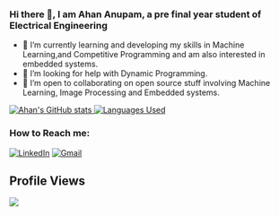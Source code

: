 ### Hi there 👋, I am Ahan Anupam, a pre final year student of Electrical Engineering

- 🌱 I’m currently learning and developing my skills in Machine Learning,and Competitive Programming and am also interested in embedded systems.
- 🤔 I’m looking for help with Dynamic Programming.
- 👯 I’m open to collaborating on open source stuff involving Machine Learning, Image Processing and Embedded systems.



[![Ahan's GitHub stats](https://github-readme-stats.vercel.app/api?username=ahananupam33&count_private=true&show_icons=true)
 ![Languages Used](https://github-readme-stats.vercel.app/api/top-langs/?username=ahananupam33&layout=compact)](https://github.com/anuraghazra/github-readme-stats)
 
 ### How to Reach me:
<a href="https://www.linkedin.com/in/ahan-anupam-ab21411a4/" target="_blank"><img src="https://img.shields.io/badge/-ahananupam-blue?style=flat-square&logo=Linkedin&logoColor=white&link=https://www.linkedin.com/in/ahan-anupam-ab21411a4/" alt="LinkedIn"></a>
<a href="mailto:ahananupam@gmail.com" target="_blank"><img src="https://img.shields.io/badge/-ahananupam@gmail.com-d14836?style=flat-square&logo=Gmail&logoColor=white&link=mailto:ahananupam@gmail.com" alt="Gmail"></a>

## Profile Views

<a href="https://github.com/Meghna-DAS/github-profile-views-counter">
    <img src="https://komarev.com/ghpvc/?username=ahananupam33">
</a>


<!--
**ahananupam33/ahananupam33** is a ✨ _special_ ✨ repository because its `README.md` (this file) appears on your GitHub profile.

Here are some ideas to get you started:

- 🔭 I’m currently working on ...
- 🌱 I’m currently learning ML, DL, and image processing
- 👯 I’m looking to collaborate on ...
- 🤔 I’m looking for help with Dynamic Programming and DSA
- 💬 Ask me about ...
- 📫 How to reach me: ahananupam@gmail.com
- 😄 Pronouns: ...
- ⚡ Fun fact: ...
-->
